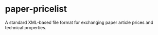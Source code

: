 # paper-pricelist
A standard XML-based file format for exchanging paper article prices and technical properties.
